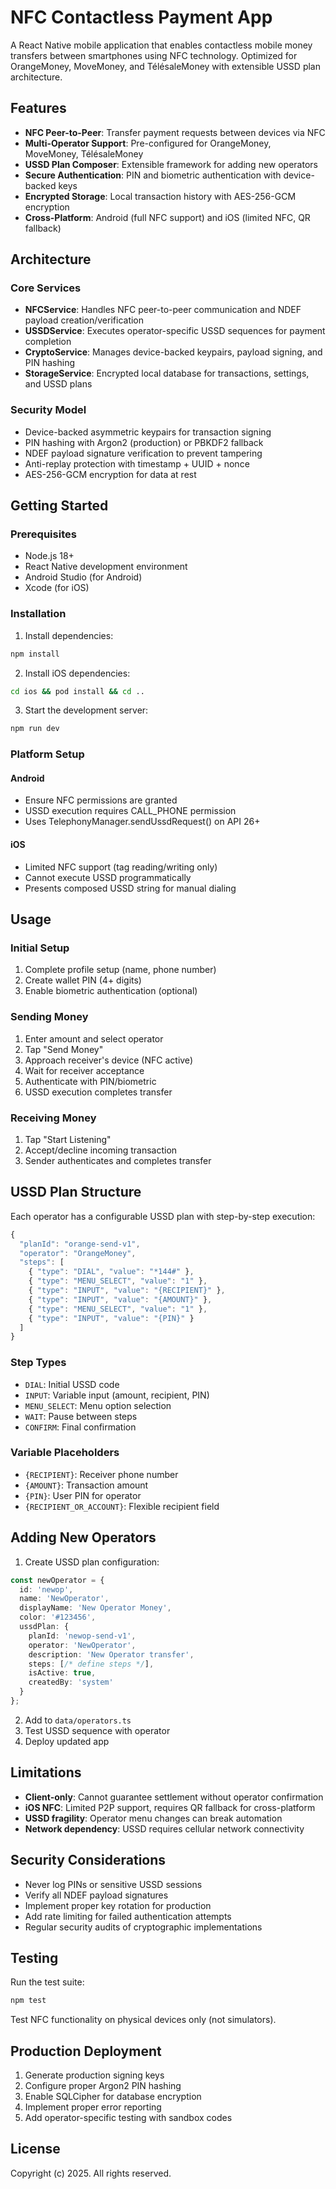 # NFC Contactless Payment App

A React Native mobile application that enables contactless mobile money transfers between smartphones using NFC technology. Optimized for OrangeMoney, MoveMoney, and TélésaleMoney with extensible USSD plan architecture.

## Features

- **NFC Peer-to-Peer**: Transfer payment requests between devices via NFC
- **Multi-Operator Support**: Pre-configured for OrangeMoney, MoveMoney, TélésaleMoney
- **USSD Plan Composer**: Extensible framework for adding new operators
- **Secure Authentication**: PIN and biometric authentication with device-backed keys
- **Encrypted Storage**: Local transaction history with AES-256-GCM encryption
- **Cross-Platform**: Android (full NFC support) and iOS (limited NFC, QR fallback)

## Architecture

### Core Services

- **NFCService**: Handles NFC peer-to-peer communication and NDEF payload creation/verification
- **USSDService**: Executes operator-specific USSD sequences for payment completion
- **CryptoService**: Manages device-backed keypairs, payload signing, and PIN hashing
- **StorageService**: Encrypted local database for transactions, settings, and USSD plans

### Security Model

- Device-backed asymmetric keypairs for transaction signing
- PIN hashing with Argon2 (production) or PBKDF2 fallback
- NDEF payload signature verification to prevent tampering
- Anti-replay protection with timestamp + UUID + nonce
- AES-256-GCM encryption for data at rest

## Getting Started

### Prerequisites

- Node.js 18+
- React Native development environment
- Android Studio (for Android)
- Xcode (for iOS)

### Installation

1. Install dependencies:
```bash
npm install
```

2. Install iOS dependencies:
```bash
cd ios && pod install && cd ..
```

3. Start the development server:
```bash
npm run dev
```

### Platform Setup

#### Android
- Ensure NFC permissions are granted
- USSD execution requires CALL_PHONE permission
- Uses TelephonyManager.sendUssdRequest() on API 26+

#### iOS
- Limited NFC support (tag reading/writing only)
- Cannot execute USSD programmatically
- Presents composed USSD string for manual dialing

## Usage

### Initial Setup

1. Complete profile setup (name, phone number)
2. Create wallet PIN (4+ digits)
3. Enable biometric authentication (optional)

### Sending Money

1. Enter amount and select operator
2. Tap "Send Money"
3. Approach receiver's device (NFC active)
4. Wait for receiver acceptance
5. Authenticate with PIN/biometric
6. USSD execution completes transfer

### Receiving Money

1. Tap "Start Listening" 
2. Accept/decline incoming transaction
3. Sender authenticates and completes transfer

## USSD Plan Structure

Each operator has a configurable USSD plan with step-by-step execution:

```typescript
{
  "planId": "orange-send-v1",
  "operator": "OrangeMoney", 
  "steps": [
    { "type": "DIAL", "value": "*144#" },
    { "type": "MENU_SELECT", "value": "1" },
    { "type": "INPUT", "value": "{RECIPIENT}" },
    { "type": "INPUT", "value": "{AMOUNT}" },
    { "type": "MENU_SELECT", "value": "1" },
    { "type": "INPUT", "value": "{PIN}" }
  ]
}
```

### Step Types

- `DIAL`: Initial USSD code
- `INPUT`: Variable input (amount, recipient, PIN)
- `MENU_SELECT`: Menu option selection
- `WAIT`: Pause between steps
- `CONFIRM`: Final confirmation

### Variable Placeholders

- `{RECIPIENT}`: Receiver phone number
- `{AMOUNT}`: Transaction amount
- `{PIN}`: User PIN for operator
- `{RECIPIENT_OR_ACCOUNT}`: Flexible recipient field

## Adding New Operators

1. Create USSD plan configuration:
```typescript
const newOperator = {
  id: 'newop',
  name: 'NewOperator',
  displayName: 'New Operator Money',
  color: '#123456',
  ussdPlan: {
    planId: 'newop-send-v1',
    operator: 'NewOperator',
    description: 'New Operator transfer',
    steps: [/* define steps */],
    isActive: true,
    createdBy: 'system'
  }
};
```

2. Add to `data/operators.ts`
3. Test USSD sequence with operator
4. Deploy updated app

## Limitations

- **Client-only**: Cannot guarantee settlement without operator confirmation
- **iOS NFC**: Limited P2P support, requires QR fallback for cross-platform
- **USSD fragility**: Operator menu changes can break automation
- **Network dependency**: USSD requires cellular network connectivity

## Security Considerations

- Never log PINs or sensitive USSD sessions
- Verify all NDEF payload signatures
- Implement proper key rotation for production
- Add rate limiting for failed authentication attempts
- Regular security audits of cryptographic implementations

## Testing

Run the test suite:
```bash
npm test
```

Test NFC functionality on physical devices only (not simulators).

## Production Deployment

1. Generate production signing keys
2. Configure proper Argon2 PIN hashing
3. Enable SQLCipher for database encryption  
4. Implement proper error reporting
5. Add operator-specific testing with sandbox codes

## License

Copyright (c) 2025. All rights reserved.